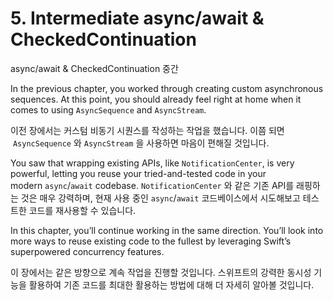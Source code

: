 # 5. Intermediate async/await & CheckedContinuation
async/await & CheckedContinuation 중간

In the previous chapter, you worked through creating custom asynchronous sequences. At this point, you should already feel right at home when it comes to using `AsyncSequence` and `AsyncStream`.

이전 장에서는 커스텀 비동기 시퀀스를 작성하는 작업을 했습니다. 이쯤 되면  `AsyncSequence` 와 `AsyncStream` 을 사용하면 마음이 편해질 것입니다. 

You saw that wrapping existing APIs, like `NotificationCenter`, is very powerful, letting you reuse your tried-and-tested code in your modern `async`/`await` codebase.
`NotificationCenter` 와 같은 기존 API를 래핑하는 것은 매우 강력하며, 현재 사용 중인 `async`/`await` 코드베이스에서 시도해보고 테스트한 코드를 재사용할 수 있습니다.

In this chapter, you’ll continue working in the same direction. You’ll look into more ways to reuse existing code to the fullest by leveraging Swift’s superpowered concurrency features.

이 장에서는 같은 방향으로 계속 작업을 진행할 것입니다. 스위프트의 강력한 동시성 기능을 활용하여 기존 코드를 최대한 활용하는 방법에 대해 더 자세히 알아볼 것입니다.
